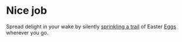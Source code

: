 # Nice job

Spread delight in your wake by silently [sprinkling a trail](https://www.youtube.com/watch?v=RatbYqc0-jE) of Easter [Eggs](https://www.xkcd.com/1035/) wherever you go.

